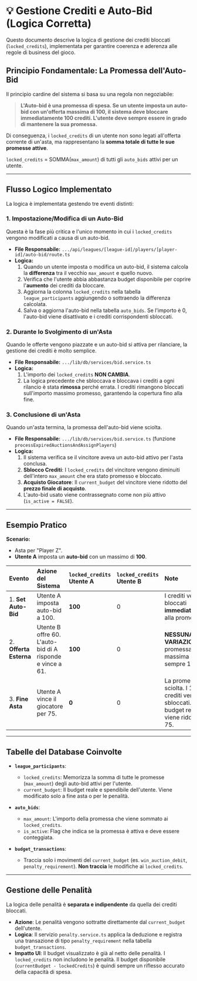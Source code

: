 # 💡 Gestione Crediti e Auto-Bid (Logica Corretta)

Questo documento descrive la logica di gestione dei crediti bloccati (`locked_credits`), implementata per garantire coerenza e aderenza alle regole di business del gioco.

## Principio Fondamentale: La Promessa dell'Auto-Bid

Il principio cardine del sistema si basa su una regola non negoziabile:

> **L'Auto-bid è una promessa di spesa. Se un utente imposta un auto-bid con un'offerta massima di 100, il sistema deve bloccare immediatamente 100 crediti. L'utente deve sempre essere in grado di mantenere la sua promessa.**

Di conseguenza, i `locked_credits` di un utente non sono legati all'offerta corrente di un'asta, ma rappresentano la **somma totale di tutte le sue promesse attive**.

`locked_credits` = SOMMA(`max_amount`) di tutti gli `auto_bids` attivi per un utente.

---

## Flusso Logico Implementato

La logica è implementata gestendo tre eventi distinti:

### 1. Impostazione/Modifica di un Auto-Bid
Questa è la fase più critica e l'unico momento in cui i `locked_credits` vengono modificati a causa di un auto-bid.

- **File Responsabile:** `.../api/leagues/[league-id]/players/[player-id]/auto-bid/route.ts`
- **Logica:**
  1.  Quando un utente imposta o modifica un auto-bid, il sistema calcola la **differenza** tra il vecchio `max_amount` e quello nuovo.
  2.  Verifica che l'utente abbia abbastanza budget disponibile per coprire l'**aumento** dei crediti da bloccare.
  3.  Aggiorna la colonna `locked_credits` nella tabella `league_participants` aggiungendo o sottraendo la differenza calcolata.
  4.  Salva o aggiorna l'auto-bid nella tabella `auto_bids`. Se l'importo è 0, l'auto-bid viene disattivato e i crediti corrispondenti sbloccati.

### 2. Durante lo Svolgimento di un'Asta
Quando le offerte vengono piazzate e un auto-bid si attiva per rilanciare, la gestione dei crediti è molto semplice.

- **File Responsabile:** `.../lib/db/services/bid.service.ts`
- **Logica:**
  1.  L'importo dei `locked_credits` **NON CAMBIA**.
  2.  La logica precedente che sbloccava e bloccava i crediti a ogni rilancio è stata **rimossa** perché errata. I crediti rimangono bloccati sull'importo massimo promesso, garantendo la copertura fino alla fine.

### 3. Conclusione di un'Asta
Quando un'asta termina, la promessa dell'auto-bid viene sciolta.

- **File Responsabile:** `.../lib/db/services/bid.service.ts` (funzione `processExpiredAuctionsAndAssignPlayers`)
- **Logica:**
  1.  Il sistema verifica se il vincitore aveva un auto-bid attivo per l'asta conclusa.
  2.  **Sblocco Crediti**: I `locked_credits` del vincitore vengono diminuiti dell'intero `max_amount` che era stato promesso e bloccato.
  3.  **Acquisto Giocatore**: Il `current_budget` del vincitore viene ridotto del **prezzo finale di acquisto**.
  4.  L'auto-bid usato viene contrassegnato come non più attivo (`is_active = FALSE`).

---

## Esempio Pratico

**Scenario:**
- Asta per "Player Z".
- **Utente A** imposta un **auto-bid** con un massimo di **100**.

| Evento | Azione del Sistema | `locked_credits` Utente A | `locked_credits` Utente B | Note |
| :--- | :--- | :--- | :--- | :--- |
| 1. **Set Auto-Bid** | Utente A imposta auto-bid a 100. | **100** | 0 | I crediti vengono bloccati **immediatamente** alla promessa. |
| 2. **Offerta Esterna** | Utente B offre 60. L'auto-bid di A risponde e vince a 61. | **100** | 0 | **NESSUNA VARIAZIONE**. La promessa massima di A è sempre 100. |
| 3. **Fine Asta** | Utente A vince il giocatore per 75. | **0** | 0 | La promessa è sciolta. I 100 crediti vengono sbloccati. Il budget reale viene ridotto di 75. |

---

## Tabelle del Database Coinvolte

- **`league_participants`**:
  - `locked_credits`: Memorizza la somma di tutte le promesse (`max_amount`) degli auto-bid attivi per l'utente.
  - `current_budget`: Il budget reale e spendibile dell'utente. Viene modificato solo a fine asta o per le penalità.

- **`auto_bids`**:
  - `max_amount`: L'importo della promessa che viene sommato ai `locked_credits`.
  - `is_active`: Flag che indica se la promessa è attiva e deve essere conteggiata.

- **`budget_transactions`**:
  - Traccia solo i movimenti del `current_budget` (es. `win_auction_debit`, `penalty_requirement`). **Non traccia** le modifiche ai `locked_credits`.

---

## Gestione delle Penalità

La logica delle penalità è **separata e indipendente** da quella dei crediti bloccati.

- **Azione**: Le penalità vengono sottratte direttamente dal `current_budget` dell'utente.
- **Logica**: Il servizio `penalty.service.ts` applica la deduzione e registra una transazione di tipo `penalty_requirement` nella tabella `budget_transactions`.
- **Impatto UI**: Il budget visualizzato è già al netto delle penalità. I `locked_credits` non includono le penalità. Il budget disponibile (`currentBudget - lockedCredits`) è quindi sempre un riflesso accurato della capacità di spesa.